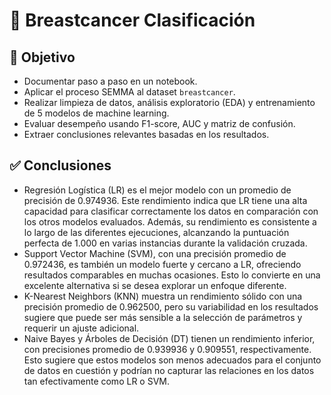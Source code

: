 # 🧬 Breastcancer Clasificación

## 🎯 Objetivo

- Documentar paso a paso en un notebook.
- Aplicar el proceso SEMMA al dataset `breastcancer`.
- Realizar limpieza de datos, análisis exploratorio (EDA) y entrenamiento de 5 modelos de machine learning.
- Evaluar desempeño usando F1-score, AUC y matriz de confusión.
- Extraer conclusiones relevantes basadas en los resultados.

## ✅ Conclusiones

- Regresión Logística (LR) es el mejor modelo con un promedio de precisión de 0.974936. Este rendimiento indica que LR tiene una alta capacidad para clasificar correctamente los datos en comparación con los otros modelos evaluados. Además, su rendimiento es consistente a lo largo de las diferentes ejecuciones, alcanzando la puntuación perfecta de 1.000 en varias instancias durante la validación cruzada.
- Support Vector Machine (SVM), con una precisión promedio de 0.972436, es también un modelo fuerte y cercano a LR, ofreciendo resultados comparables en muchas ocasiones. Esto lo convierte en una excelente alternativa si se desea explorar un enfoque diferente.
- K-Nearest Neighbors (KNN) muestra un rendimiento sólido con una precisión promedio de 0.962500, pero su variabilidad en los resultados sugiere que puede ser más sensible a la selección de parámetros y requerir un ajuste adicional.
- Naive Bayes y Árboles de Decisión (DT) tienen un rendimiento inferior, con precisiones promedio de 0.939936 y 0.909551, respectivamente. Esto sugiere que estos modelos son menos adecuados para el conjunto de datos en cuestión y podrían no capturar las relaciones en los datos tan efectivamente como LR o SVM.

